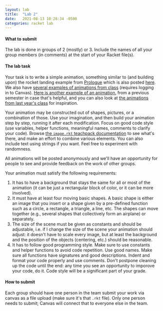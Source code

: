 ```yaml
---
layout: lab
title:  "Lab 2"
date:   2021-08-13 10:28:34 -0500
categories: racket lab
---
```


#### What to submit

The lab is done in groups of 2 (mostly) or 3. Include the names of
all your group members (in comments) at the start of your Racket file(s).

#### The lab task

Your task is to write a simple animation, something similar to (and
building upon) the rocket landing example from
[Prologue](https://htdp.org/2021-5-4/Book/part_prologue.html) which is
also posted [here](http://cda.morris.umn.edu/~elenam/1301fall2018/examples/rocket-example.rkt).
We also have [several examples of animations from class](https://canvas.umn.edu/files/8423073/download?download_frd=1) (requires logging in to Canvas).
[Here is another example of an animation.](http://cda.morris.umn.edu/~elenam/1301fall2018/examples/simple-animation.rkt)
from a previous semester in case that's helpful, and you can also look at
[the animations from last year's class](http://cda.morris.umn.edu/~elenam/1301fall2018/cartoons/cartoons.html) for inspiration.

Your animation may be constructed out of shapes, pictures, or a
combination of those. Use your imagination, and then build your
animation step by step, running it after each modification. Focus on
good code style (use variables, helper functions, meaningful names,
comments to clarify your code). Browse [the `image.rkt` teachpack documentation](https://docs.racket-lang.org/teachpack/2htdpimage.html)
to see what's there, and make an effort to combine various elements. You can
also include text using strings if you want.
Feel free to experiment with randomness.

All animations will be posted anonymously and we'll have
an opportunity for people to see and provide feedback on the work of other
groups.

Your animation must satisfy the following requirements:

1.  It has to have a background that stays the same for all or most of
    the animation (it can be just a rectangular block of color, or it can
    be more involved).
2.  It must have at least four moving basic shapes. A basic shape is
    either an image that you insert or a shape given by a pre-defined
    function such as a circle, a rectangle, a triangle, a line, etc. The
    shapes can move together (e.g., several shapes that collectively form an airplane)
    or separately.
3.  The size of the scene must be given as constants and should be
    adjustable, i.e. if I change the size of the scene your animation
    should adjust: it doesn't have to scale every image, but at least
    the background and the position of the objects (centering, etc.)
    should be reasonable.
4.  It has to follow good programming style. Make sure to use constants
    and helper functions to avoid code repetition. Use good names. Make
    sure all functions have signatures and good descriptions. Indent and
    format your code properly and use comments. Don't postpone cleaning
    up the code until the end: any time you see an opportunity to
    imporove your code, do it. Code style will be a significant part of
    your grade.

#### How to submit

Each group should have one person in the team submit your work via canvas as a file
upload (make sure it's that `.rkt` file). Only one person needs to submit; Canvas
will connect that to everyone else in the team.
